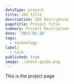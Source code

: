 ```yaml
---
dataType: project
title: SEO Title
description: SEO Description
pagetitle: Project Title
summary: Project Description
date: '2017-01-28'
tags:
  - technology
label:
  - tech
published: true
image: ./atech-guide.png
---
```


This is the project page
